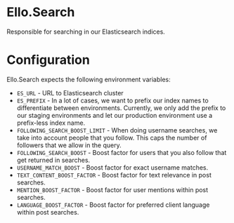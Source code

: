 # Ello.Search

Responsible for searching in our Elasticsearch indices.

# Configuration

Ello.Search expects the following environment variables:

* `ES_URL` - URL to Elasticsearch cluster
* `ES_PREFIX` - In a lot of cases, we want to prefix our index names to
  differentiate between environments. Currently, we only add the prefix to our
  staging environments and let our production environment use a prefix-less
  index name. 
* `FOLLOWING_SEARCH_BOOST_LIMIT` - When doing username searches, we take into
  account people that you follow. This caps the number of followers that we
  allow in the query.
* `FOLLOWING_SEARCH_BOOST` - Boost factor for users that you also follow that get
  returned in searches.
* `USERNAME_MATCH_BOOST` - Boost factor for exact username matches.
* `TEXT_CONTENT_BOOST_FACTOR` - Boost factor for text relevance in post searches.
* `MENTION_BOOST_FACTOR` - Boost factor for user mentions within post searches.
* `LANGUAGE_BOOST_FACTOR` - Boost factor for preferred client language within post searches.
